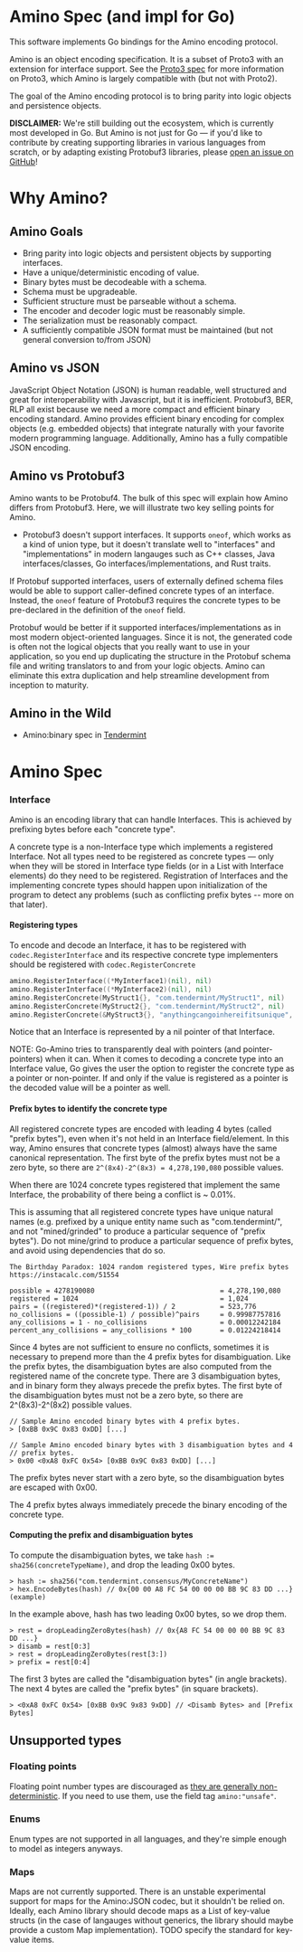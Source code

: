 # Amino Spec (and impl for Go)

This software implements Go bindings for the Amino encoding protocol.

Amino is an object encoding specification. It is a subset of Proto3 with
an extension for interface support.  See the [Proto3 spec](https://developers.google.com/protocol-buffers/docs/proto3)
for more information on Proto3, which Amino is largely compatible with (but not with Proto2).

The goal of the Amino encoding protocol is to bring parity into logic objects
and persistence objects.

**DISCLAIMER:** We're still building out the ecosystem, which is currently most
developed in Go.  But Amino is not just for Go — if you'd like to contribute by
creating supporting libraries in various languages from scratch, or by adapting
existing Protobuf3 libraries, please [open an issue on
GitHub](https://github.com/evdatsion/go-amino/issues)!


# Why Amino?

## Amino Goals

* Bring parity into logic objects and persistent objects
  by supporting interfaces.
* Have a unique/deterministic encoding of value.
* Binary bytes must be decodeable with a schema.
* Schema must be upgradeable.
* Sufficient structure must be parseable without a schema.
* The encoder and decoder logic must be reasonably simple.
* The serialization must be reasonably compact.
* A sufficiently compatible JSON format must be maintained (but not general
  conversion to/from JSON)

## Amino vs JSON

JavaScript Object Notation (JSON) is human readable, well structured and great
for interoperability with Javascript, but it is inefficient.  Protobuf3, BER,
RLP all exist because we need a more compact and efficient binary encoding
standard.  Amino provides efficient binary encoding for complex objects (e.g.
embedded objects) that integrate naturally with your favorite modern
programming language. Additionally, Amino has a fully compatible JSON encoding.

## Amino vs Protobuf3

Amino wants to be Protobuf4. The bulk of this spec will explain how Amino
differs from Protobuf3. Here, we will illustrate two key selling points for
Amino.

* Protobuf3 doesn't support interfaces.  It supports `oneof`, which works as a
  kind of union type, but it doesn't translate well to "interfaces" and
"implementations" in modern langauges such as C++ classes, Java
interfaces/classes, Go interfaces/implementations, and Rust traits.  

If Protobuf supported interfaces, users of externally defined schema files
would be able to support caller-defined concrete types of an interface.
Instead, the `oneof` feature of Protobuf3 requires the concrete types to be
pre-declared in the definition of the `oneof` field.

Protobuf would be better if it supported interfaces/implementations as in most
modern object-oriented languages. Since it is not, the generated code is often
not the logical objects that you really want to use in your application, so you
end up duplicating the structure in the Protobuf schema file and writing
translators to and from your logic objects.  Amino can eliminate this extra
duplication and help streamline development from inception to maturity.

## Amino in the Wild

* Amino:binary spec in [Tendermint](
https://github.com/evdatsion/tendermint/blob/master/docs/spec/blockchain/encoding.md)


# Amino Spec

### Interface

Amino is an encoding library that can handle Interfaces. This is achieved by
prefixing bytes before each "concrete type".

A concrete type is a non-Interface type which implements a registered
Interface. Not all types need to be registered as concrete types — only when
they will be stored in Interface type fields (or in a List with Interface
elements) do they need to be registered.  Registration of Interfaces and the
implementing concrete types should happen upon initialization of the program to
detect any problems (such as conflicting prefix bytes -- more on that later).

#### Registering types

To encode and decode an Interface, it has to be registered with `codec.RegisterInterface`
and its respective concrete type implementers should be registered with `codec.RegisterConcrete`

```go
amino.RegisterInterface((*MyInterface1)(nil), nil)
amino.RegisterInterface((*MyInterface2)(nil), nil)
amino.RegisterConcrete(MyStruct1{}, "com.tendermint/MyStruct1", nil)
amino.RegisterConcrete(MyStruct2{}, "com.tendermint/MyStruct2", nil)
amino.RegisterConcrete(&MyStruct3{}, "anythingcangoinhereifitsunique", nil)
```

Notice that an Interface is represented by a nil pointer of that Interface.

NOTE: Go-Amino tries to transparently deal with pointers (and pointer-pointers)
when it can.  When it comes to decoding a concrete type into an Interface
value, Go gives the user the option to register the concrete type as a pointer
or non-pointer.  If and only if the value is registered as a pointer is the
decoded value will be a pointer as well.

#### Prefix bytes to identify the concrete type

All registered concrete types are encoded with leading 4 bytes (called "prefix
bytes"), even when it's not held in an Interface field/element.  In this way,
Amino ensures that concrete types (almost) always have the same canonical
representation.  The first byte of the prefix bytes must not be a zero byte,
so there are `2^(8x4)-2^(8x3) = 4,278,190,080` possible values.

When there are 1024 concrete types registered that implement the same Interface,
the probability of there being a conflict is ~ 0.01%.

This is assuming that all registered concrete types have unique natural names
(e.g.  prefixed by a unique entity name such as "com.tendermint/", and not
"mined/grinded" to produce a particular sequence of "prefix bytes"). Do not
mine/grind to produce a particular sequence of prefix bytes, and avoid using
dependencies that do so.

```
The Birthday Paradox: 1024 random registered types, Wire prefix bytes
https://instacalc.com/51554

possible = 4278190080                               = 4,278,190,080 
registered = 1024                                   = 1,024 
pairs = ((registered)*(registered-1)) / 2           = 523,776 
no_collisions = ((possible-1) / possible)^pairs     = 0.99987757816 
any_collisions = 1 - no_collisions                  = 0.00012242184 
percent_any_collisions = any_collisions * 100       = 0.01224218414 
```

Since 4 bytes are not sufficient to ensure no conflicts, sometimes it is
necessary to prepend more than the 4 prefix bytes for disambiguation.  Like the
prefix bytes, the disambiguation bytes are also computed from the registered
name of the concrete type.  There are 3 disambiguation bytes, and in binary
form they always precede the prefix bytes.  The first byte of the
disambiguation bytes must not be a zero byte, so there are 2^(8x3)-2^(8x2)
possible values.

```
// Sample Amino encoded binary bytes with 4 prefix bytes.
> [0xBB 0x9C 0x83 0xDD] [...]

// Sample Amino encoded binary bytes with 3 disambiguation bytes and 4
// prefix bytes.
> 0x00 <0xA8 0xFC 0x54> [0xBB 0x9C 0x83 0xDD] [...]
```

The prefix bytes never start with a zero byte, so the disambiguation bytes are
escaped with 0x00.

The 4 prefix bytes always immediately precede the binary encoding of the
concrete type.

#### Computing the prefix and disambiguation bytes

To compute the disambiguation bytes, we take `hash := sha256(concreteTypeName)`,
and drop the leading 0x00 bytes.

```
> hash := sha256("com.tendermint.consensus/MyConcreteName")
> hex.EncodeBytes(hash) // 0x{00 00 A8 FC 54 00 00 00 BB 9C 83 DD ...} (example)
```

In the example above, hash has two leading 0x00 bytes, so we drop them.

```
> rest = dropLeadingZeroBytes(hash) // 0x{A8 FC 54 00 00 00 BB 9C 83 DD ...}
> disamb = rest[0:3]
> rest = dropLeadingZeroBytes(rest[3:])
> prefix = rest[0:4]
```

The first 3 bytes are called the "disambiguation bytes" (in angle brackets).
The next 4 bytes are called the "prefix bytes" (in square brackets).

```
> <0xA8 0xFC 0x54> [0xBB 0x9C 9x83 9xDD] // <Disamb Bytes> and [Prefix Bytes]
```

## Unsupported types

### Floating points
Floating point number types are discouraged as [they are generally
non-deterministic](http://gafferongames.com/networking-for-game-programmers/floating-point-determinism/).
If you need to use them, use the field tag `amino:"unsafe"`.

### Enums
Enum types are not supported in all languages, and they're simple enough to
model as integers anyways.

### Maps
Maps are not currently supported.  There is an unstable experimental support
for maps for the Amino:JSON codec, but it shouldn't be relied on.  Ideally,
each Amino library should decode maps as a List of key-value structs (in the
case of langauges without generics, the library should maybe provide a custom
Map implementation).  TODO specify the standard for key-value items.
